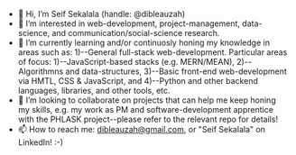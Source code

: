 - 👋 Hi, I’m Seif Sekalala (handle: @dibleauzah)
- 👀 I’m interested in web-development, project-management, data-science, and communication/social-science research.
- 🌱 I’m currently learning and/or continuosly honing my knowledge in areas such as: 1)--General full-stack web-development. Particular areas of focus: 1)--JavaScript-based stacks (e.g. MERN/MEAN), 2)--Algorithmns and data-structures, 3)--Basic front-end web-development via HMTL, CSS & JavaScript, and 4)--Python and other backend languages, libraries, and other tools, etc.
- 💞️ I’m looking to collaborate on projects that can help me keep honing my skills, e.g. my work as PM and software-development apprentice with the PHLASK project--please refer to the relevant repo for details!
- 📫 How to reach me: dibleauzah@gmail.com, or "Seif Sekalala" on LinkedIn! :-)

<!---
dibleauzah/dibleauzah is a ✨ special ✨ repository because its `README.md` (this file) appears on your GitHub profile.
You can click the Preview link to take a look at your changes.
--->
